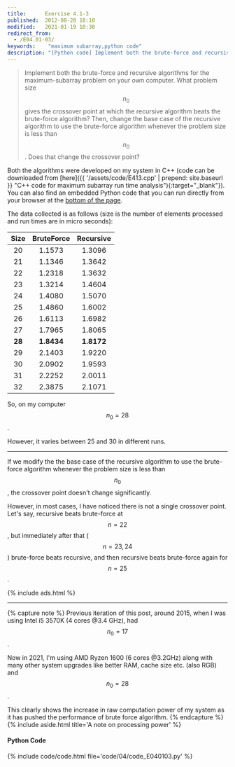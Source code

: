 ```yaml
---
title:      Exercise 4.1-3
published:  2012-08-28 18:10
modified:   2021-01-19 10:30
redirect_from:
  - /E04.01-03/
keywords:    "maximum subarray,python code"
description: "[Python code] Implement both the brute-force and recursive algorithms for the maximum-subarray problem on your own computer. What problem size n0​ gives the crossover point at which the recursive algorithm beats the brute-force algorithm? Then, change the base case of the recursive algorithm to use the brute-force algorithm whenever the problem size is less than n0​. Does that change the crossover point?"
---
```


> Implement both the brute-force and recursive algorithms for the maximum-subarray problem on your own computer. What problem size $$n_0$$ gives the crossover point at which the recursive algorithm beats the brute-force algorithm? Then, change the base case of the recursive algorithm to use the brute-force algorithm whenever the problem size is less than $$n_0$$. Does that change the crossover point?

Both the algorithms were developed on my system in C++ (code can be downloaded from [here]({{ '/assets/code/E413.cpp' | prepend: site.baseurl }} "C++ code for maximum subarray run time analysis"){:target="_blank"}). You can also find an embedded Python code that you can run directly from your browser at the [bottom of the page](#code-editor).

The data collected is as follows (size is the number of elements processed and run times are in micro seconds):

| Size | BruteForce | Recursive |
|:----:|:----------:|:---------:|
|  20  |   1.1573   |  1.3096   |
|  21  |   1.1346   |  1.3642   |
|  22  |   1.2318   |  1.3632   |
|  23  |   1.3214   |  1.4604   |
|  24  |   1.4080   |  1.5070   |
|  25  |   1.4860   |  1.6002   |
|  26  |   1.6113   |  1.6982   |
|  27  |   1.7965   |  1.8065   |
|**28**| **1.8434** |**1.8172** |
|  29  |   2.1403   |  1.9220   |
|  30  |   2.0902   |  1.9593   |
|  31  |   2.2252   |  2.0011   |
|  32  |   2.3875   |  2.1071   |

So, on my computer $$n_0 = 28$$.

However, it varies between 25 and 30 in different runs.

___

If we modify the the base case of the recursive algorithm to use the brute-force algorithm whenever the problem size is less than $$n_0$$, the crossover point doesn't change significantly.

However, in most cases, I have noticed there is not a single crossover point. Let's say, recursive beats brute-force at $$n = 22$$, but immediately after that ($$n = 23, 24$$) brute-force beats recursive, and then recursive beats brute-force again for $$n = 25$$.

{% include ads.html %}

___

{% capture note %}
Previous iteration of this post, around 2015, when I was using Intel i5 3570K (4 cores @3.4 GHz), had $$n_0 = 17$$.

Now in 2021, I'm using AMD Ryzen 1600 (6 cores @3.2GHz) along with many other system upgrades like better RAM, cache size etc. (also <span class="rainbow">RGB</span>) and $$n_0 = 28$$.

This clearly shows the increase in raw computation power of my system as it has pushed the performance of brute force algorithm.
{% endcapture %}
{% include aside.html title='A note on processing power' %}

#### Python Code

{% include code/code.html file='code/04/code_E040103.py' %}
